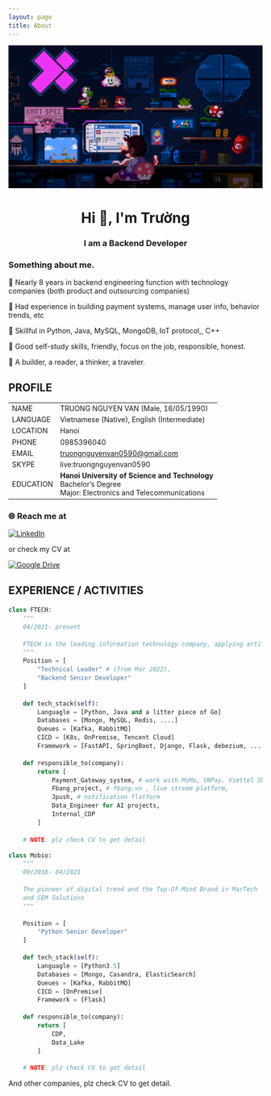```yaml
---
layout: page
title: About
---
```


![alt text](assets/banner.gifv)
<h1 align="center">Hi 👋, I'm Trường</h1>
<h3 align="center">I am a Backend Developer</h3>

### [](#header-3) Something about me.
🚩  Nearly 8 years in backend engineering function with technology companies (both product and outsourcing companies)

🚩  Had experience in building payment systems, manage user info, behavior trends, etc

🚩  Skillful in Python, Java, MySQL, MongoDB, IoT protocol,, C++

🚩  Good self-study skills, friendly, focus on the job, responsible, honest.

🚩  A builder, a reader, a thinker, a traveler.


## [](#header-2) **PROFILE**

|           |                                                                                                                    |
|:----------|:-------------------------------------------------------------------------------------------------------------------|
| NAME      | TRUONG NGUYEN VAN (Male, 16/05/1990)                                                                               |
| LANGUAGE  | Vietnamese (Native), English (Intermediate)                                                                        |
| LOCATION  | Hanoi                                                                                                              |
| PHONE     | 0985396040                                                                                                         |
| EMAIL     | truongnguyenvan0590@gmail.com                                                                                      |
| SKYPE     | live:truongnguyenvan0590                                                                                           |
| EDUCATION | **Hanoi University of Science and Technology**<br/>Bachelor’s Degree<br/>Major: Electronics and Telecommunications |

### 🌐️ Reach me at
[![LinkedIn](https://img.shields.io/badge/linkedin-%230077B5.svg?style=for-the-badge&logo=linkedin&logoColor=white)](https://www.linkedin.com/in/truong-nguyen-van-947457126/)

or check my CV at 

[![Google Drive](https://img.shields.io/badge/My%20CV%20on%20Google%20Drive-4285F4?style=for-the-badge&logo=googledrive&logoColor=white)](https://docs.google.com/document/d/1yjJkbwGTNemTMeQxwTac3jWt8K99zGLZt6wtSy8J3y4/edit?usp=sharing)



## [](#header-2) **EXPERIENCE / ACTIVITIES**

```python
class FTECH:
    """
    04/2021- present
    
    FTECH is the leading information technology company, applying artificial intelligence in Vietnam
    """
    Position = [
        "Technical Leader" # (from Mar 2022),
        "Backend Senior Developer"
    ]
    
    def tech_stack(self):
        Languagle = [Python, Java and a litter piece of Go]
        Databases = [Mongo, MySQL, Redis, ....]
        Queues = [Kafka, RabbitMQ]
        CICD = [K8s, OnPremise, Tencent Cloud]
        Framework = [FastAPI, SpringBoot, Django, Flask, debezium, ....]
        
    def responsible_to(company):
        return [
            Payment_Gateway_system, # work with MoMo, VNPay, Viettel SMS, Apple + Google IAP ......
            Fbang_project, # fbang.vn , live stream platform,
            Jpush, # notification flatform
            Data_Engineer for AI projects,
            Internal_CDP
        ]
    
    # NOTE: plz check CV to get detail
```

```python
class Mobio:
    """
    09/2018- 04/2021
    
    The pioneer of digital trend and the Top-Of-Mind Brand in MarTech
    and CEM Solutions 
    """
    
    Position = [
        "Python Senior Developer"
    ]
    
    def tech_stack(self):
        Languagle = [Python3.5]
        Databases = [Mongo, Casandra, ElasticSearch]
        Queues = [Kafka, RabbitMQ]
        CICD = [OnPremise]
        Framework = [Flask]
        
    def responsible_to(company):
        return [
            CDP,
            Data_Lake
        ]
    
    # NOTE: plz check CV to get detail
```

And other companies, plz check CV to get detail.  